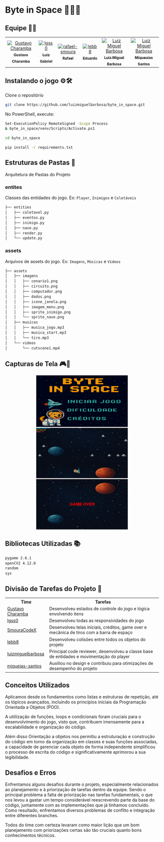 # Byte in Space 🐶🚀💫

## Equipe 🧑‍💻
<table>
  <tr>
    <td align="center">
      <a href="https://github.com/gustavocharamba">
        <img src="https://avatars.githubusercontent.com/gustavocharamba" width="100px;" alt="Gustavo Charamba"/><br />
        <sub><b>Gustavo Charamba</b></sub>
      </a>
    </td>
    <td align="center">
      <a href="https://github.com/lgss0">
        <img src="https://avatars.githubusercontent.com/lgss0" width="100px;" alt="lgss0"/><br />
        <sub><b>Luiz Gabriel</b></sub>
      </a>
    </td>
    <td align="center">
      <a href="https://github.com/rafael-smoura">
        <img src="https://github.com/rafael-smoura" width="100px;" alt="rafael-smoura"/><br />
        <sub><b>Rafael</b></sub>
      </a>
    </td>
    <td align="center">
      <a href="https://github.com/lebb8">
        <img src="https://avatars.githubusercontent.com/lebb8" width="100px;" alt="lebb8"/><br />
        <sub><b>Eduardo</b></sub>
      </a>
    </td>
    <td align="center">
      <a href="https://github.com/luizmiguelbarbosa">
        <img src="https://avatars.githubusercontent.com/luizmiguelbarbosa" width="100px;" alt="Luiz Miguel Barbosa"/><br />
        <sub><b>Luiz Miguel Barbosa</b></sub>
      </a>
    </td>
    <td align="center">
      <a href="https://github.com/miqueias-santos">
        <img src="https://avatars.githubusercontent.com/miqueias-santos" width="100px;" alt="Luiz Miguel Barbosa"/><br />
        <sub><b>Miqueuias Santos</b></sub>
  </tr>
</table>

## Instalando o jogo ⚙️🛠️

Clone o repositório
```bash
git clone https://github.com/luizmiguelbarbosa/byte_in_space.git
```
No PowerShell, execute:
```bash
Set-ExecutionPolicy RemoteSigned -Scope Process
& byte_in_space/venv/Scripts/Activate.ps1
```
```bash
cd byte_in_space
```
```bash
pip install -r requirements.txt
```
## Estruturas de Pastas 📂
Arquitetura de Pastas do Projeto
### entites
Classes das entidades do jogo. Ex: `Player`, `Inimigos` e `Coletáveis`
```bash
├── entities
│   ├── coletavel.py
│   ├── eventos.py
│   ├── inimigo.py
│   ├── nave.py
│   ├── render.py
│   └── update.py
```
### assets
Arquivos de assets do jogo. Ex: `Imagens`, `Músicas` e `Vídeos`
```bash
├── assets
│   ├── imagens
│   │   ├── cenario1.png
│   │   ├── circuito.png
│   │   ├── computador.png
│   │   ├── dados.png
│   │   ├── icone_janela.png
│   │   ├── imagem_menu.png
│   │   ├── sprite_inimigo.png
│   │   └── sprite_nave.png
│   ├── musicas
│   │   ├── musica_jogo.mp3
│   │   ├── musica_start.mp3
│   │   └── tiro.mp3
│   └── videos
│       └── cutscene1.mp4
```
## Capturas de Tela 🎮📸
<p align="center">
  <img src="assets/caputuras/1.png" alt="Captura 1" width="300">
  <img src="assets/caputuras/2.png" alt="Captura 2" width="300">
  <img src="assets/caputuras/3.png" alt="Captura 3" width="300">
</p>

## Bibliotecas Utilizadas 📚
```bash
pygame 2.6.1
openCV2 4.12.0
random
sys
```
## Divisão de Tarefas do Projeto 🌌

<p align="center">
<table align="center">
  <tr>
    <th>Time</th>
    <th>Tarefas</th>
  </tr>
  <tr>
    <td><a href="https://github.com/gustavocharamba?tab=overview&from=2025-08-01&to=2025-08-11">Gustavo Charamba</a></td>
    <td>Desenvolveu estados de controle do jogo e lógica envolvendo itens</td>
  </tr>
  <tr>
    <td><a href="https://github.com/lgss0">lgss0</a></td>
    <td>Desenvolveu todas as responsividades do jogo</td>
  </tr>
  <tr>
    <td><a href="https://github.com/SmouraCodeX">SmouraCodeX</a></td>
    <td>Desenvolveu telas iniciais, créditos, game over e mecânica de tiros com a barra de espaço</td>
  </tr>
  <tr>
    <td><a href="https://github.com/lebb8">lebb8</a></td>
    <td>Desenvolveu colisões entre todos os objetos do projeto</td>
  </tr>
  <tr>
    <td><a href="https://github.com/luizmiguelbarbosa">luizmiguelbarbosa</a></td>
    <td>Principal code reviewer, desenvolveu a classe base de entidades e movimentação do player</td>
  </tr>
  <tr>
    <td><a href="https://github.com/miqueias-santos">miqueias-santos</a></td>
    <td>Auxiliou no design e contribuiu para otimizações de desempenho do projeto</td>
  </tr>
</table>

## Conceitos Utilizados
Aplicamos desde os fundamentos como listas e estruturas de repetição, até os tópicos avançados, incluindo os princípios iniciais da Programação Orientada a Objetos (POO).

A utiilização de funções, loops e condicionais foram cruciais para o desenvolvimento do jogo, visto que, contribuem imensamente para a escalabilidade e organização do código.

Além disso Orientação a objetos nos permitiu a estruturação e construção do código em torno da organização em classes e suas funções associadas, a capacidade de gerenciar cada objeto de forma independente simplificou o processo de escrita do código e significativamente aprimorou a sua legibilidade.

## Desafios e Erros
Enfrentamos alguns desafios durante o projeto, especialmente relacionados ao planejamento e à priorização de tarefas dentro da equipe. Sendo o principal problema a falta de priorização nas tarefas fundamentais, o que nos levou a gastar um tempo considerável reescrevendo parte da base do código, juntamente com as implementações que já tínhamos concluído. Como resultado, enfrentamos diversos problemas de conflito e integração entre diferentes branches.

Todos do time com certeza levaram como maior lição que um bom planejamento com priorizações certas são tão cruciais quanto bons conhecimentos técnicos.


